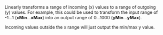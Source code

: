 
[comment]: # (TimeSeriesCanvasModule)
Linearly transforms a range of incoming (x) values to a range of outgoing (y) values. For example, this could be used to transform the input range of -1...1 (**xMin**...**xMax**) into an output range of 0...1000 (**yMin**...**yMax**).
  


Incoming values outside the x range will just output the min/max y value.